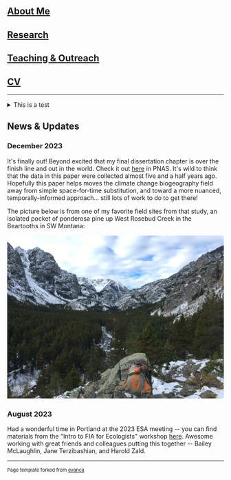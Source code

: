 ## [About Me](/pages/background)
## [Research](/pages/research)
## [Teaching & Outreach](/pages/teaching)
## [CV](/pdf/dperret_cv.pdf)

---

<details>

<summary> This is a test </summary>

This is a test. *This is a test*. **This is a test**.

</details>


## News & Updates

### December 2023

It's finally out! Beyond excited that my final dissertation chapter is over the finish line and out in the world. Check it out [here](https://www.pnas.org/doi/10.1073/pnas.2304404120) in PNAS. It's wild to think that the data in this paper were collected almost five and a half years ago. Hopefully this paper helps moves the climate change biogeography field away from simple space-for-time substitution, and toward a more nuanced, temporally-informed approach... still lots of work to do to get there!

The picture below is from one of my favorite field sites from that study, an isolated pocket of ponderosa pine up West Rosebud Creek in the Beartooths in SW Montana:

<img src="/images/IMG_4311.JPG?raw=true"/>


### August 2023

Had a wonderful time in Portland at the 2023 ESA meeting -- you can find materials from the "Intro to FIA for Ecologists" workshop [here](https://github.com/daniel-perret/FIA-workshop-ESA2023). Awesome working with great friends and colleagues putting this together -- Bailey McLaughlin, Jane Terzibashian, and Harold Zald.

---
<p style="font-size:11px">Page template forked from <a href="https://github.com/evanca/quick-portfolio">evanca</a></p>
<!-- Remove above link if you don't want to attibute -->
